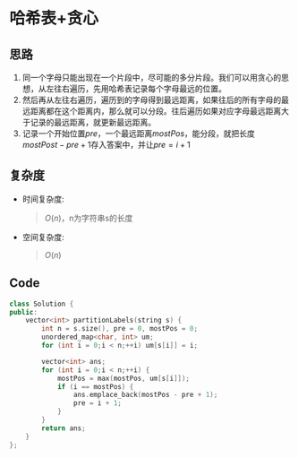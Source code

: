 # 哈希表+贪心
## 思路
1. 同一个字母只能出现在一个片段中，尽可能的多分片段。我们可以用贪心的思想，从左往右遍历，先用哈希表记录每个字母最远的位置。
2. 然后再从左往右遍历，遍历到的字母得到最远距离，如果往后的所有字母的最远距离都在这个距离内，那么就可以分段。往后遍历如果对应字母最远距离大于记录的最远距离，就更新最远距离。
3. 记录一个开始位置$pre$，一个最远距离$mostPos$，能分段，就把长度$mostPost-pre+1$存入答案中，并让$pre=i+1$

## 复杂度
- 时间复杂度:
  > $O(n)$，n为字符串s的长度
- 空间复杂度:
  > $O(n)$

## Code
```C++ []
class Solution {
public:
    vector<int> partitionLabels(string s) {
        int n = s.size(), pre = 0, mostPos = 0;
        unordered_map<char, int> um;
        for (int i = 0;i < n;++i) um[s[i]] = i;

        vector<int> ans;
        for (int i = 0;i < n;++i) {
            mostPos = max(mostPos, um[s[i]]);
            if (i == mostPos) {
                ans.emplace_back(mostPos - pre + 1);
                pre = i + 1;
            }
        }
        return ans;
    }
};
```